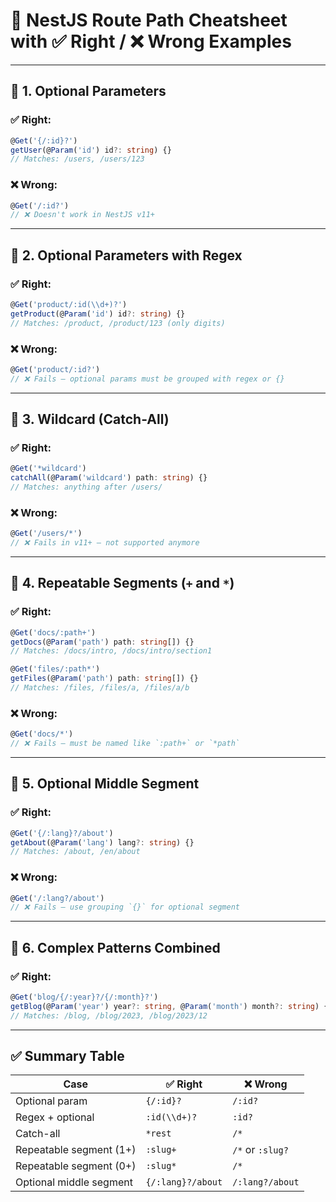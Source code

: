 # 📘 **NestJS Route Path Cheatsheet with ✅ Right / ❌ Wrong Examples**

---

## 🔹 1. Optional Parameters

### ✅ Right:

```ts
@Get('{/:id}?')
getUser(@Param('id') id?: string) {}
// Matches: /users, /users/123
```

### ❌ Wrong:

```ts
@Get('/:id?')
// ❌ Doesn't work in NestJS v11+
```

---

## 🔹 2. Optional Parameters with Regex

### ✅ Right:

```ts
@Get('product/:id(\\d+)?')
getProduct(@Param('id') id?: string) {}
// Matches: /product, /product/123 (only digits)
```

### ❌ Wrong:

```ts
@Get('product/:id?')
// ❌ Fails — optional params must be grouped with regex or {}
```

---

## 🔹 3. Wildcard (Catch-All)

### ✅ Right:

```ts
@Get('*wildcard')
catchAll(@Param('wildcard') path: string) {}
// Matches: anything after /users/
```

### ❌ Wrong:

```ts
@Get('/users/*')
// ❌ Fails in v11+ — not supported anymore
```

---

## 🔹 4. Repeatable Segments (`+` and `*`)

### ✅ Right:

```ts
@Get('docs/:path+')
getDocs(@Param('path') path: string[]) {}
// Matches: /docs/intro, /docs/intro/section1
```

```ts
@Get('files/:path*')
getFiles(@Param('path') path: string[]) {}
// Matches: /files, /files/a, /files/a/b
```

### ❌ Wrong:

```ts
@Get('docs/*')
// ❌ Fails — must be named like `:path+` or `*path`
```

---

## 🔹 5. Optional Middle Segment

### ✅ Right:

```ts
@Get('{/:lang}?/about')
getAbout(@Param('lang') lang?: string) {}
// Matches: /about, /en/about
```

### ❌ Wrong:

```ts
@Get('/:lang?/about')
// ❌ Fails — use grouping `{}` for optional segment
```

---

## 🔹 6. Complex Patterns Combined

### ✅ Right:

```ts
@Get('blog/{/:year}?/{/:month}?')
getBlog(@Param('year') year?: string, @Param('month') month?: string) {}
// Matches: /blog, /blog/2023, /blog/2023/12
```

---

## ✅ Summary Table

| Case                    | ✅ Right          | ❌ Wrong         |
| ----------------------- | ----------------- | ---------------- |
| Optional param          | `{/:id}?`         | `/:id?`          |
| Regex + optional        | `:id(\\d+)?`      | `:id?`           |
| Catch-all               | `*rest`           | `/*`             |
| Repeatable segment (1+) | `:slug+`          | `/*` or `:slug?` |
| Repeatable segment (0+) | `:slug*`          | `/*`             |
| Optional middle segment | `{/:lang}?/about` | `/:lang?/about`  |
